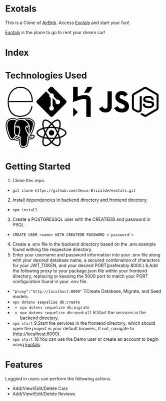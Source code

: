 # Exotals
This is a Clone of [AirBnb](https://www.airbnb.com). Access [Exotals](https://exotals.herokuapp.com/) and start your fun!.

[Exotals](https://exotals.herokuapp.com/) is the place to go to rent your dream car!

# Index


# Technologies Used

![alt text](https://github.com/Workshape/tech-icons/blob/master/icons/expressjs.svg)    ![alt text](https://github.com/Workshape/tech-icons/blob/master/icons/git.svg)    ![alt text](https://github.com/Workshape/tech-icons/blob/master/icons/heroku.svg)    ![alt text](https://github.com/Workshape/tech-icons/blob/master/icons/javascript.svg)    ![alt text](https://github.com/Workshape/tech-icons/blob/master/icons/nodejs.svg)    ![alt text](https://github.com/Workshape/tech-icons/blob/master/icons/postgres.svg)    ![alt text](https://github.com/Workshape/tech-icons/blob/master/icons/react.svg)    

# Getting Started
1. Clone this repo.
* ```git clone https://github.com/Jesus-Elizalde/exotals.git```
2. Install dependencies in backend directory and frontend directory.
* ```npm install```
3. Create a POSTGRESSQL user with the CREATEDB and password in PSQL.
* ```CREATE USER <name> WITH CREATEDB PASSWORD <'password'>```
4. Create a .env file in the backend directory based on the .env.example found withing the respective directory.
5. Enter your username and password information into your .env file along with your desired database name, a secured combination of characters for your JWT_TOKEN, and your desired PORT(preferably 8000.)
6.Add the following proxy to your package.json file within your frontend directory, replacing or keeoing the 5000 port to match your PORT configuration found in your .env file.
* ```"proxy":"http://localhost:8000"```
7.Create Database, Migrate, and Seed models.
* ```npx dotenv sequelize db:create```
* * ```npx dotenv sequelize db:migrate```
* * ```npx dotenv sequelize db:seed:all```
8.Start the services in the backend directory.
* ```npm start```
9.Start the services in the frontend directory, which should open the project in your default browers, If not, navigate to (http://localhost:8000).
* ```npm start```
10.You can use the Demo user or create an account to begin using [Exotals](https://exotals.herokuapp.com/).

# Features
Loggind in users can perform the following actions.
* Add/View/Edit/Delete Cars
* Add/View/Edit/Delete Reviews


